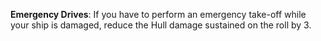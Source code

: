 **Emergency Drives**: If you have to perform an emergency take-off while your ship is damaged, reduce the Hull damage sustained on the roll by 3.
